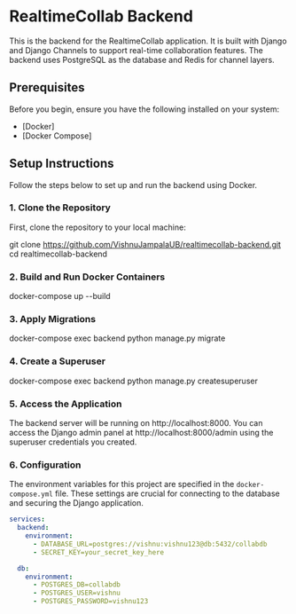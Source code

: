 # RealtimeCollab Backend

This is the backend for the RealtimeCollab application. It is built with Django and Django Channels to support real-time collaboration features. The backend uses PostgreSQL as the database and Redis for channel layers.

## Prerequisites

Before you begin, ensure you have the following installed on your system:

- [Docker]
- [Docker Compose]

## Setup Instructions

Follow the steps below to set up and run the backend using Docker.

### 1. Clone the Repository

First, clone the repository to your local machine:

git clone https://github.com/VishnuJampalaUB/realtimecollab-backend.git
cd realtimecollab-backend

### 2. Build and Run Docker Containers

docker-compose up --build

### 3. Apply Migrations

docker-compose exec backend python manage.py migrate

### 4. Create a Superuser

docker-compose exec backend python manage.py createsuperuser

### 5. Access the Application

The backend server will be running on http://localhost:8000.
You can access the Django admin panel at http://localhost:8000/admin using the superuser credentials you created.

### 6. Configuration

The environment variables for this project are specified in the `docker-compose.yml` file. These settings are crucial for connecting to the database and securing the Django application.

```yaml
services:
  backend:
    environment:
      - DATABASE_URL=postgres://vishnu:vishnu123@db:5432/collabdb
      - SECRET_KEY=your_secret_key_here

  db:
    environment:
      - POSTGRES_DB=collabdb
      - POSTGRES_USER=vishnu
      - POSTGRES_PASSWORD=vishnu123

